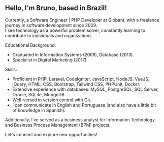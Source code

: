 Hello, I'm Bruno, based in Brazil!
---
Currently, a Software Engineer | PHP Developer at Globant, with a freelance journey in software development since 2009.\
I see technology as a powerful problem solver, constantly learning to contribute to individuals and organizations.

Educational Background:
- Graduated in Information Systems (2009), Database (2013).
- Specialist in Digital Marketing (2017).

Skills:
- Proficient in PHP, Laravel, CodeIgniter, JavaScript, NodeJS, VueJS, jQuery, HTML, CSS, Bootstrap, Tailwind CSS, PHPUnit, Docker.
- Extensive experience with databases: MySQL, PostgreSQL, SQL Server, Oracle, SQLite, MongoDB.
- Well-versed in version control with Git.
- I can communicate in English and Portuguese (and also have a little bit of knowledge in Spanish).

Additionally, I've served as a business analyst for Information Technology and Business Process Management (BPM) projects.

Let's connect and explore new opportunities!
